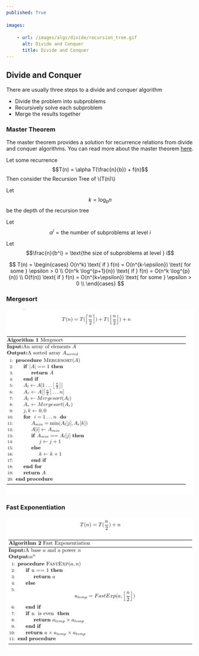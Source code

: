 ```yaml
---
published: True

images:

    - url: /images/algs/divide/recursion_tree.gif
      alt: Divide and Conquer
      title: Divide and Conquer
---
```


## Divide and Conquer
There are usually three steps to a divide and conquer algorithm

+ Divide the problem into subproblems
+ Recursively solve each subproblem
+ Merge the results together

### Master Theorem
The master theorem provides a solution for recurrence relations from divide and conquer algorithms. You can read more about the master theorem [here](https://en.wikipedia.org/wiki/Master_theorem).

Let some recurrence $$T(n) = \alpha T(\frac{n}{b}) + f(n)$$
Then consider the Recursion Tree of \\(T(n)\\)

Let $$k = \log_b{n}$$ be the depth of the recursion tree 

Let $$\alpha^i  = \text{the number of subproblems at level } i$$

Let $$\frac{n}{b^i} = \text{the size of subproblems at level } i$$

$$ T(n) = 
\begin{cases}
O(n^k)  \text{ if } f(n) = O(n^{k-\epsilon}) \text{ for some } \epsilon > 0 \\ 
O(n^k \log^{p+1}{n})  \text{ if } f(n) = O(n^k \log^{p}{n}) \\
O(f(n))  \text{ if } f(n) = O(n^{k+\epsilon}) \text{ for some } \epsilon > 0 \\ 
\end{cases} $$

### Mergesort
![mergesort](/images/algs/divide/mergesort.png)


### Fast Exponentiation

![fast_exp](/images/algs/divide/fast_exp.png)

